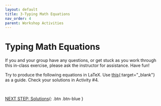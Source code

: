 ```yaml
---
layout: default
title: 3-Typing Math Equations
nav_order: 4
parent: Workshop Activities
---
```


# Typing Math Equations
If you and your group have any questions, or get stuck as you work through this in-class exercise, please ask the instructor for assistance. Have fun!

Try to produce the following equations in LaTeX. Use [this](https://www.overleaf.com/learn/latex/Mathematical_expressions){:target="_blank"} as a guide. Check your solutions in Activity #4.

<img>

<img>

[NEXT STEP: Solutions](act-4.html){: .btn .btn-blue }
